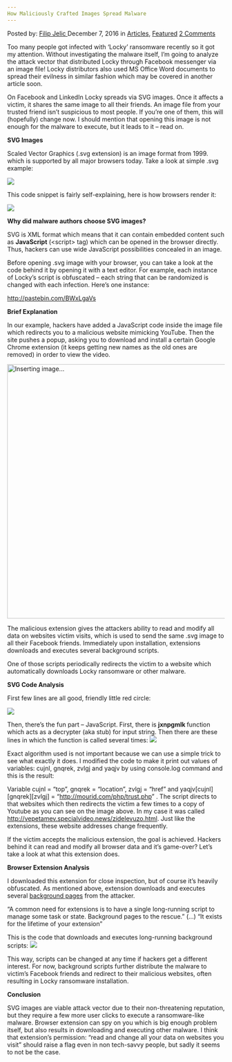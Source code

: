 ```yaml
---
How Maliciously Crafted Images Spread Malware
---
```

<article class="post-listing post-16793 post type-post status-publish format-standard has-post-thumbnail hentry category-articles category-deepdot-news tag-crafted tag-images tag-maliciously tag-malware tag-spread">
    <div class="post-inner">
    <p class="post-meta">
    <span>Posted by: <a href="https://www.deepdotweb.com/author/filipjelic/" title="">Filip Jelic </a></span>
    <span>December 7, 2016</span>
    <span>in <a href="https://www.deepdotweb.com/category/articles/" rel="category tag">Articles</a>, <a href="https://www.deepdotweb.com/category/deepdot-news/" rel="category tag">Featured</a></span>
    <span><a href="https://www.deepdotweb.com/2016/12/07/maliciously-crafted-images-spread-malware/#comments">2 Comments</a></span>
    </p>
    <div class="clear"></div>
    <div class="entry">
    <p>Too many people got infected with &#8216;Locky&#8217; ransomware recently so it got my attention. Without investigating the malware itself, I&#8217;m going to analyze the attack vector that distributed Locky through Facebook messenger via an image file! Locky distributors also used MS Office Word documents to spread their evilness in similar fashion which may be covered in another article soon.</p>
    <p>On Facebook and LinkedIn Locky spreads via SVG images. Once it affects a victim, it shares the same image to all their friends. An image file from your trusted friend isn&#8217;t suspicious to most people. If you&#8217;re one of them, this will (hopefully) change now. I should mention that opening this image is not enough for the malware to execute, but it leads to it – read on.</p>
    <p><strong>SVG Images </strong></p>
    <p>Scaled Vector Graphics (.svg extension) is an image format from 1999. which is supported by all major browsers today. Take a look at simple .svg example:</p>
    <p><img class="wp-image-16798 aligncenter" src="https://www.deepdotweb.com/wp-content/uploads/2016/12/word-image-10.png" srcset="https://www.deepdotweb.com/wp-content/uploads/2016/12/word-image-10.png 820w, https://www.deepdotweb.com/wp-content/uploads/2016/12/word-image-10-300x21.png 300w" sizes="(max-width: 820px) 100vw, 820px"/></p>
    <p>This code snippet is fairly self-explaining, here is how browsers render it:</p>
    <p><img class="wp-image-16799 aligncenter" src="https://www.deepdotweb.com/wp-content/uploads/2016/12/word-image-11.png"/></p>
    <p><strong>Why did malware authors choose SVG images?</strong></p>
    <p>SVG is XML format which means that it can contain embedded content such as <strong>JavaScript</strong> (&lt;script&gt; tag) which can be opened in the browser directly. Thus, hackers can use wide JavaScript possibilities concealed in an image.</p>
    <p>Before opening .svg image with your browser, you can take a look at the code behind it by opening it with a text editor. For example, each instance of Locky&#8217;s script is obfuscated – each string that can be randomized is changed with each infection. Here&#8217;s one instance:</p>
    <p><a href="http://pastebin.com/BWxLgaVs">http://pastebin.com/BWxLgaVs</a></p>
    <p><strong>Brief Explanation</strong></p>
    <p>In our example, hackers have added a JavaScript code inside the image file which redirects you to a malicious website mimicking YouTube. Then the site pushes a popup, asking you to download and install a certain Google Chrome extension (it keeps getting new names as the old ones are removed) in order to view the video.</p>
    <p><img class="wp-image-16800 aligncenter" src="https://www.deepdotweb.com/wp-content/uploads/2016/12/inserting-image-.png" alt="Inserting image..." width="1044" height="587" srcset="https://www.deepdotweb.com/wp-content/uploads/2016/12/inserting-image-.png 1432w, https://www.deepdotweb.com/wp-content/uploads/2016/12/inserting-image--300x169.png 300w, https://www.deepdotweb.com/wp-content/uploads/2016/12/inserting-image--1024x576.png 1024w" sizes="(max-width: 1044px) 100vw, 1044px"/></p>
    <p>The malicious extension gives the attackers ability to read and modify all data on websites victim visits, which is used to send the same .svg image to all their Facebook friends. Immediately upon installation, extensions downloads and executes several background scripts.</p>
    <p>One of those scripts periodically redirects the victim to a website which automatically downloads Locky ransomware or other malware.</p>
    <p><strong>SVG Code Analysis</strong></p>
    <p>First few lines are all good, friendly little red circle:</p>
    <p><img class="wp-image-16801 aligncenter" src="https://www.deepdotweb.com/wp-content/uploads/2016/12/word-image-12.png" srcset="https://www.deepdotweb.com/wp-content/uploads/2016/12/word-image-12.png 824w, https://www.deepdotweb.com/wp-content/uploads/2016/12/word-image-12-300x42.png 300w" sizes="(max-width: 824px) 100vw, 824px"/></p>
    <p>Then, there&#8217;s the fun part – JavaScript. First, there is <strong>jxnpgmlk </strong>function which acts as a decrypter (aka stub) for input string. Then there are these lines in which the function is called several times: <img class="wp-image-16802 aligncenter" src="https://www.deepdotweb.com/wp-content/uploads/2016/12/word-image-13.png" srcset="https://www.deepdotweb.com/wp-content/uploads/2016/12/word-image-13.png 763w, https://www.deepdotweb.com/wp-content/uploads/2016/12/word-image-13-300x81.png 300w" sizes="(max-width: 763px) 100vw, 763px"/></p>
    <p>Exact algorithm used is not important because we can use a simple trick to see what exactly it does. I modified the code to make it print out values of variables: cujnl, gnqrek, zvlgj and yaqjv by using console.log command and this is the result:</p>
    <p>Variable cujnl = &#8220;top&#8221;, gnqrek = &#8220;location&#8221;, zvlgj = &#8220;href&#8221; and yaqjv[cujnl][gnqrek][zvlgj] = &#8220;<a href="http://mourid.com/php/trust.php">http://mourid.com/php/trust.php</a>&#8221; . The script directs to that websites which then redirects the victim a few times to a copy of Youtube as you can see on the image above. In my case it was called <a href="http://vepetamev.specialvideo.news/zidelevuzo.html">http://vepetamev.specialvideo.news/zidelevuzo.html</a>. Just like the extensions, these website addresses change frequently.</p>
    <p>If the victim accepts the malicious extension, the goal is achieved. Hackers behind it can read and modify all browser data and it&#8217;s game-over? Let&#8217;s take a look at what this extension does.</p>
    <p><strong>Browser Extension Analysis</strong></p>
    <p>I downloaded this extension for close inspection, but of course it&#8217;s heavily obfuscated. As mentioned above, extension downloads and executes several <a href="https://developer.chrome.com/extensions/background_pages">background pages</a> from the attacker.</p>
    <p>&#8220;A common need for extensions is to have a single long-running script to manage some task or state. Background pages to the rescue.&#8221; (…) &#8220;It exists for the lifetime of your extension&#8221;</p>
    <p>This is the code that downloads and executes long-running background scripts: <img class="wp-image-16803 aligncenter" src="https://www.deepdotweb.com/wp-content/uploads/2016/12/word-image-14.png" srcset="https://www.deepdotweb.com/wp-content/uploads/2016/12/word-image-14.png 764w, https://www.deepdotweb.com/wp-content/uploads/2016/12/word-image-14-300x119.png 300w" sizes="(max-width: 764px) 100vw, 764px"/></p>
    <p>This way, scripts can be changed at any time if hackers get a different interest. For now, background scripts further distribute the malware to victim&#8217;s Facebook friends and redirect to their malicious websites, often resulting in Locky ransomware installation.</p>
    <p><strong>Conclusion</strong></p>
    <p>SVG images are viable attack vector due to their non-threatening reputation, but they require a few more user clicks to execute a ransomware-like malware. Browser extension can spy on you which is big enough problem itself, but also results in downloading and executing other malware. I think that extension&#8217;s permission: &#8220;read and change all your data on websites you visit&#8221; should raise a flag even in non tech-savvy people, but sadly it seems to not be the case.</p>
    </div>
    <span style="display:none"><a href="https://www.deepdotweb.com/tag/crafted/" rel="tag">crafted</a> <a href="https://www.deepdotweb.com/tag/images/" rel="tag">images</a> <a href="https://www.deepdotweb.com/tag/maliciously/" rel="tag">maliciously</a> <a href="https://www.deepdotweb.com/tag/malware/" rel="tag">malware</a> <a href="https://www.deepdotweb.com/tag/spread/" rel="tag">spread</a></span> <span style="display:none" class="updated">2016-12-07</span>
    <div style="display:none" class="vcard author" itemprop="author" itemscope itemtype="http://schema.org/Person"><strong class="fn" itemprop="name"><a href="https://www.deepdotweb.com/author/filipjelic/" title="Posts by Filip Jelic" rel="author">Filip Jelic</a></strong></div>
    </div>
</article>

